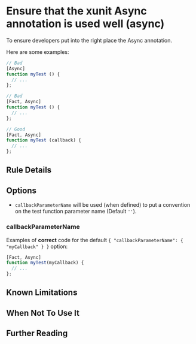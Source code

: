 # Ensure that the xunit Async annotation is used well (async)

To ensure developers put into the right place the Async annotation.

Here are some examples:

```js
// Bad
[Async]
function myTest () {
  // ...
};

// Bad
[Fact, Async]
function myTest () {
  // ...
};

// Good
[Fact, Async]
function myTest (callback) {
  // ...
};

```

## Rule Details

## Options

* `callbackParameterName` will be used (when defined) to put a convention on the test function parameter name (Default `''`).

### callbackParameterName

Examples of **correct** code for the default `{ "callbackParameterName": { "myCallback" } }` option:

```js
[Fact, Async]
function myTest(myCallback) {
  // ...
};
```

## Known Limitations

## When Not To Use It

## Further Reading
